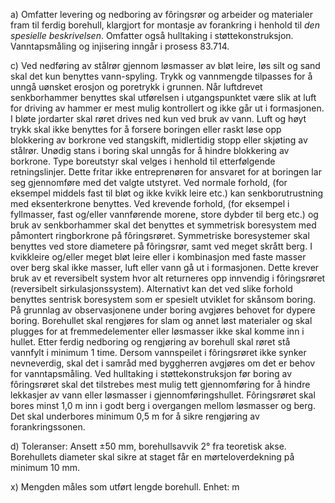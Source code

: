 a) Omfatter levering og nedboring av fôringsrør og arbeider og materialer fram til ferdig borehull, klargjort for montasje av forankring i henhold til *den spesielle beskrivelsen*. Omfatter også hulltaking i støttekonstruksjon.
Vanntapsmåling og injisering inngår i prosess 83.714.

c) Ved nedføring av stålrør gjennom løsmasser av bløt leire, løs silt og sand skal det kun benyttes vann-spyling. Trykk og vannmengde tilpasses for å unngå uønsket erosjon og poretrykk i grunnen.
Når luftdrevet senkborhammer benyttes skal utførelsen i utgangspunktet være slik at luft for driving av hammer er mest mulig kontrollert og ikke går ut i formasjonen. I bløte jordarter skal røret drives ned kun ved bruk av vann.
Luft og høyt trykk skal ikke benyttes for å forsere boringen eller raskt løse opp blokkering av borkrone ved stangskift, midlertidig stopp eller skjøting av stålrør. Unødig stans i boring skal unngås for å hindre blokkering av borkrone.
Type boreutstyr skal velges i henhold til etterfølgende retningslinjer. Dette fritar ikke entreprenøren for ansvaret for at boringen lar seg gjennomføre med det valgte utstyret.
Ved normale forhold, (for eksempel middels fast til bløt og ikke kvikk leire etc.) kan senkborutrustning med eksenterkrone benyttes.
Ved krevende forhold, (for eksempel i fyllmasser, fast og/eller vannførende morene, store dybder til berg etc.) og bruk av senkborhammer skal det benyttes et symmetrisk boresystem med påmontert ringborkrone på fôringsrøret. Symmetriske boresystemer skal benyttes ved store diametere på fôringsrør, samt ved meget skrått berg.
I kvikkleire og/eller meget bløt leire eller i kombinasjon med faste masser over berg skal ikke masser, luft eller vann gå ut i formasjonen. Dette krever bruk av et reversibelt system hvor alt returneres opp innvendig i fôringsrøret (reversibelt sirkulasjonssystem). Alternativt kan det ved slike forhold benyttes sentrisk boresystem som er spesielt utviklet for skånsom boring.
På grunnlag av observasjonene under boring avgjøres behovet for dypere boring.
Borehullet skal rengjøres for slam og annet løst materialer og skal plugges for at fremmedelementer eller løsmasser ikke skal komme inn i hullet.
Etter ferdig nedboring og rengjøring av borehull skal røret stå vannfylt i minimum 1 time. Dersom vannspeilet i fôringsrøret ikke synker nevneverdig, skal det i samråd med byggherren avgjøres om det er behov for vanntapsmåling.
Ved hulltaking i støttekonstruksjon før boring av fôringsrøret skal det tilstrebes mest mulig tett gjennomføring for å hindre lekkasjer av vann eller løsmasser i gjennomføringshullet.
Fôringsrøret skal bores minst 1,0 m inn i godt berg i overgangen mellom løsmasser og berg.
Det skal underbores minimum 0,5 m for å sikre rengjøring av forankringssonen.

d) Toleranser: Ansett ±50 mm, borehullsavvik 2° fra teoretisk akse. Borehullets diameter skal sikre at staget får en mørteloverdekning på minimum 10 mm.

x) Mengden måles som utført lengde borehull. Enhet: m

